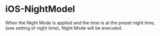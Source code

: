 # iOS-NightModel
When the Night Mode is applied and the time is at the preset night time, (see setting of night time), Night Mode will be executed.
